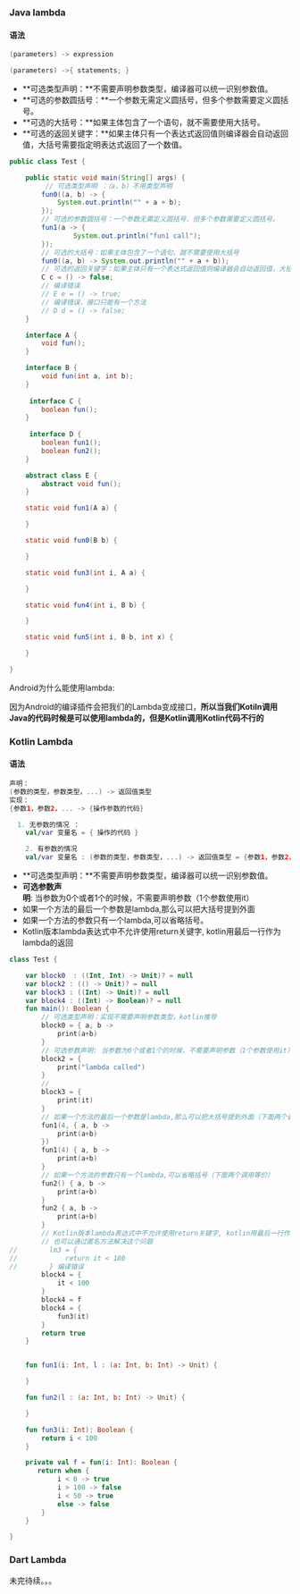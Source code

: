 ### Java lambda



#### 语法

```java
(parameters) -> expression

(parameters) ->{ statements; }
```



- **可选类型声明：**不需要声明参数类型，编译器可以统一识别参数值。
- **可选的参数圆括号：**一个参数无需定义圆括号，但多个参数需要定义圆括号。
- **可选的大括号：**如果主体包含了一个语句，就不需要使用大括号。
- **可选的返回关键字：**如果主体只有一个表达式返回值则编译器会自动返回值，大括号需要指定明表达式返回了一个数值。



```java
public class Test {

    public static void main(String[] args) {
         // 可选类型声明 ：（a，b）不用类型声明
        fun0((a, b) -> {
            System.out.println("" + a + b);
        });
        // 可选的参数圆括号：一个参数无需定义圆括号，但多个参数需要定义圆括号。
        fun1(a -> {
                System.out.println("fun1 call");
        });
        // 可选的大括号：如果主体包含了一个语句，就不需要使用大括号
        fun0((a, b) -> System.out.println("" + a + b));
        // 可选的返回关键字：如果主体只有一个表达式返回值则编译器会自动返回值，大括号需要指定明表达式返回了			 一个数值
        C c = () -> false;
        // 编译错误
        // E e = () -> true;
        // 编译错误，接口只能有一个方法
        // D d = () -> false;
    }

    interface A {
        void fun();
    }

    interface B {
        void fun(int a, int b);
    }
    
     interface C {
        boolean fun();
    }
    
     interface D {
        boolean fun1();
        boolean fun2();
    }

    abstract class E {
        abstract void fun();
    }

    static void fun1(A a) {

    }

    static void fun0(B b) {

    }

    static void fun3(int i, A a) {

    }

    static void fun4(int i, B b) {

    }

    static void fun5(int i, B b, int x) {

    }

}

```



Android为什么能使用lambda: 

因为Android的编译插件会把我们的Lambda变成接口，**所以当我们Kotiln调用Java的代码时候是可以使用lambda的，但是Kotlin调用Kotlin代码不行的**



### Kotlin Lambda



#### 语法

```kotlin
声明：
(参数的类型，参数类型，...) -> 返回值类型
实现：
{参数1，参数2，... -> {操作参数的代码}

  1. 无参数的情况 ：
    val/var 变量名 = { 操作的代码 }

    2. 有参数的情况
    val/var 变量名 : (参数的类型，参数类型，...) -> 返回值类型 = {参数1，参数2，... -> 操作参数的代码}
```



- **可选类型声明：**不需要声明参数类型，编译器可以统一识别参数值。
- **可选参数声明**: 当参数为0个或者1个的时候，不需要声明参数（1个参数使用it）
- 如果一个方法的最后一个参数是lambda,那么可以把大括号提到外面
- 如果一个方法的参数只有一个lambda,可以省略括号。
- Kotlin版本lambda表达式中不允许使用return关键字, kotlin用最后一行作为lambda的返回



```Kotlin
class Test {

    var block0  : ((Int, Int) -> Unit)? = null
    var block2 : (() -> Unit)? = null
    var block3 : ((Int) -> Unit)? = null
    var block4 : ((Int) -> Boolean)? = null
    fun main(): Boolean {
        // 可选类型声明：实现不需要声明参数类型，kotlin推导
        block0 = { a, b ->
            print(a+b)
        }
        // 可选参数声明: 当参数为0个或者1个的时候，不需要声明参数（1个参数使用it）
        block2 = {
            print("lambda called")
        }
        //
        block3 = {
            print(it)
        }
        // 如果一个方法的最后一个参数是lambda,那么可以把大括号提到外面（下面两个调用等价）
        fun1(4, { a, b ->
            print(a+b)
        })
        fun1(4) { a, b ->
            print(a+b)
        }
        // 如果一个方法的参数只有一个lambda,可以省略括号（下面两个调用等价）
        fun2() { a, b ->
            print(a+b)
        }
        fun2 { a, b ->
            print(a+b)
        }
        // Kotlin版本lambda表达式中不允许使用return关键字, kotlin用最后一行作为lambda的返回
        // 也可以通过匿名方法解决这个问题
//        lm3 = {
//            return it < 100
//        } 编译错误
        block4 = {
            it < 100
        }
        block4 = f
        block4 = {
            fun3(it)
        }
        return true
    }


    fun fun1(i: Int, l : (a: Int, b: Int) -> Unit) {

    }

    fun fun2(l : (a: Int, b: Int) -> Unit) {

    }

    fun fun3(i: Int): Boolean {
        return i < 100
    }

    private val f = fun(i: Int): Boolean {
       return when {
            i < 0 -> true
            i > 100 -> false
            i < 50 -> true
            else -> false
        }
    }

}
```





### Dart Lambda

未完待续。。。